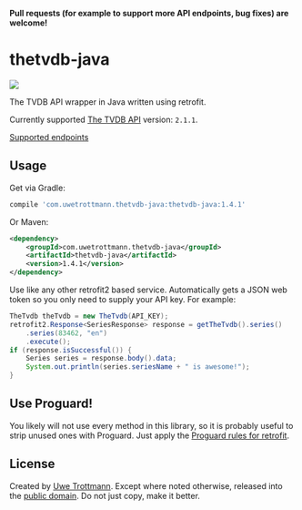 **Pull requests (for example to support more API endpoints, bug fixes) are welcome!**

# thetvdb-java

<a href="https://search.maven.org/#search%7Cga%7C1%7Cthetvdb-java"><img src="https://img.shields.io/maven-central/v/com.uwetrottmann.thetvdb-java/thetvdb-java.svg?style=flat-square"></a>

The TVDB API wrapper in Java written using retrofit.

Currently supported [The TVDB API](https://api.thetvdb.com/swagger) version: `2.1.1`.

[Supported endpoints](https://github.com/UweTrottmann/thetvdb-java/issues/1)

## Usage
Get via Gradle:
```groovy
compile 'com.uwetrottmann.thetvdb-java:thetvdb-java:1.4.1'
```

Or Maven:
```xml
<dependency>
    <groupId>com.uwetrottmann.thetvdb-java</groupId>
    <artifactId>thetvdb-java</artifactId>
    <version>1.4.1</version>
</dependency>
```

Use like any other retrofit2 based service. Automatically gets a JSON web token so you only need to supply your API key.
For example:

```java
TheTvdb theTvdb = new TheTvdb(API_KEY);
retrofit2.Response<SeriesResponse> response = getTheTvdb().series()
    .series(83462, "en")
    .execute();
if (response.isSuccessful()) {
    Series series = response.body().data;
    System.out.println(series.seriesName + " is awesome!");
}

```

## Use Proguard!
You likely will not use every method in this library, so it is probably useful to strip unused ones with Proguard.
Just apply the [Proguard rules for retrofit](https://square.github.io/retrofit/#download).

## License
Created by [Uwe Trottmann](http://uwetrottmann.com).
Except where noted otherwise, released into the [public domain](UNLICENSE).
Do not just copy, make it better.
